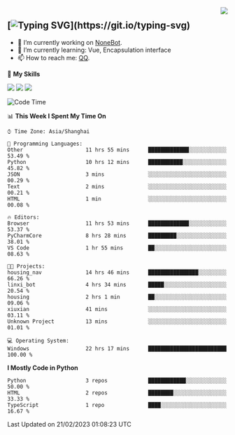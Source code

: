 <a href="#">
  <img align="right" src="https://github-readme-stats.vercel.app/api?username=mute23-code&count_private=true&show_icons=true&bg_color=15,f2f7fd,E0EAFC" />
</a>

[![Typing SVG](https://readme-typing-svg.herokuapp.com?size=25&duration=2500&color=8C43EA&vCenter=true&width=200&height=40&lines=Hi+there+%F0%9F%91%8B%F0%9F%8F%BB;I'm+mute.)](https://git.io/typing-svg)
-----


- 🔭 I’m currently working on [NoneBot](https://github.com/nonebot).
- 🌱 I’m currently learning: Vue, Encapsulation interface
- 📫 How to reach me: [QQ](http://wpa.qq.com/msgrd?v=3&uin=2740324073&site=qq&menu=yes).


🌟 **My Skills** 

![](https://img.shields.io/badge/-Python-3e74a2?style=flat-square&logo=Python&logoColor=fff)
![](https://img.shields.io/badge/-Node.js-339933?style=flat-square&logo=Node.js&logoColor=fff)
![](https://img.shields.io/badge/-Vue-4fc08d?style=flat-square&logo=Vue.js&logoColor=fff)

<!--START_SECTION:waka-->
![Code Time](http://img.shields.io/badge/Code%20Time-52%20hrs%2010%20mins-blue)

📊 **This Week I Spent My Time On** 

```text
⌚︎ Time Zone: Asia/Shanghai

💬 Programming Languages: 
Other                    11 hrs 55 mins      █████████████░░░░░░░░░░░░   53.49 % 
Python                   10 hrs 12 mins      ███████████░░░░░░░░░░░░░░   45.82 % 
JSON                     3 mins              ░░░░░░░░░░░░░░░░░░░░░░░░░   00.29 % 
Text                     2 mins              ░░░░░░░░░░░░░░░░░░░░░░░░░   00.21 % 
HTML                     1 min               ░░░░░░░░░░░░░░░░░░░░░░░░░   00.08 % 

🔥 Editors: 
Browser                  11 hrs 53 mins      █████████████░░░░░░░░░░░░   53.37 % 
PyCharmCore              8 hrs 28 mins       █████████░░░░░░░░░░░░░░░░   38.01 % 
VS Code                  1 hr 55 mins        ██░░░░░░░░░░░░░░░░░░░░░░░   08.63 % 

🐱‍💻 Projects: 
housing_nav              14 hrs 46 mins      ████████████████░░░░░░░░░   66.26 % 
linxi_bot                4 hrs 34 mins       █████░░░░░░░░░░░░░░░░░░░░   20.54 % 
housing                  2 hrs 1 min         ██░░░░░░░░░░░░░░░░░░░░░░░   09.06 % 
xiuxian                  41 mins             ░░░░░░░░░░░░░░░░░░░░░░░░░   03.11 % 
Unknown Project          13 mins             ░░░░░░░░░░░░░░░░░░░░░░░░░   01.01 % 

💻 Operating System: 
Windows                  22 hrs 17 mins      █████████████████████████   100.00 % 

```

**I Mostly Code in Python** 

```text
Python                   3 repos             ████████████░░░░░░░░░░░░░   50.00 % 
HTML                     2 repos             ████████░░░░░░░░░░░░░░░░░   33.33 % 
TypeScript               1 repo              ████░░░░░░░░░░░░░░░░░░░░░   16.67 % 

```



 Last Updated on 21/02/2023 01:08:23 UTC
<!--END_SECTION:waka-->
